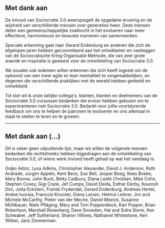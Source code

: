 ## Met dank aan

De inhoud van Sociocratie 3.0 weerspiegelt de opgedane ervaring en de wijsheid van verschillende mensen over generaties heen. Deze mensen delen een gemeenschappelijke zoektocht in het evolueren naar meer effectieve, harmonieuze en bewuste manieren van samenwerken.

Speciale erkenning gaat naar Gerard Endenburg en anderen die zich de afgelopen jaren hebben gecommiteerd aan het ontwikkelen en vastleggen van de Sociocratische Kring Organisatie Methode, die van zeer grote waarde en inspiratie is geweest voor de ontwikkeling van Sociocratie 3.0.

We zouden ook iedereen willen erkennen die zich heeft ingezet om de opkomst van een meer agile en lean mentaliteit te vergemakkelijken, en degenen die verschillende praktijken met de wereld hebben gedeeld en ontwikkeld.

Tot slot wil ik onze talrijke collega's, klanten, klanten en deelnemers van de Sociocratie 3.0 cursussen bedanken die ervoor hebben gekozen om te experimenteren met Sociocratie 3.0. Bedankt voor jullie voortdurende feedback om ons te helpen de patronen te evolueren en ons allemaal in staat te stellen te leren en te groeien.

* * *

## Met dank aan (...)

Dit is zeker geen uitputtende lijst, maar wij willen de volgende mensen bedanken die rechtstreeks hebben bijgedragen aan de ontwikkeling van Sociocratie 3.0, of wiens werk invloed heeft gehad op wat het vandaag is:

Gojko Adzic, Lysa Adkins, Christopher Alexander, David J. Anderson, Ruth Andrade, Jurgen Appelo, Kent Beck, Sue Bell, Jesper Boeg, Kees Boeke, Mary Boone, John Buck, Betty Cadbury, Diana Leafe Christian, Mike Cohn, Stephen Covey, Gigi Coyle, Jef Cumps, David Deida, Esther Derby, Kourosh Dini, Jutta Eckstein, Frands Frydendal, Gerard Endenburg, Andreas Hertel, Andrei Iuoraia, Francois Knuckel, Diana Larsen, Helmut Leitner, Jim and Michele McCarthy, Pieter van der Meche, Daniel Mezick, Susanne Mühlbauer, Niels Pfläging, Mary and Tom Poppendieck, Karl Popper, Brian Robertson, Marshall Rosenberg, Dave Snowden, Hal and Sidra Stone, Ken Schwaber, Jeff Sutherland, Sharon Villines, Nathaniel Whitestone, Ken Wilber, Jack Zimmerman.